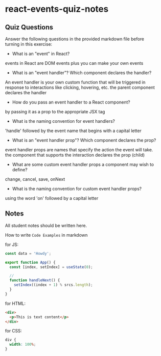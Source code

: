 # react-events-quiz-notes

## Quiz Questions

Answer the following questions in the provided markdown file before turning in this exercise:

- What is an "event" in React?

events in React are DOM events plus you can make your own events

- What is an "event handler"? Which component declares the handler?

An event handler is your own custom function that will be triggered in response to interactions like clicking, hovering, etc.
the parent component declares the handler

- How do you pass an event handler to a React component?

by passing it as a prop to the appropriate JSX tag

- What is the naming convention for event handlers?

'handle' followed by the event name that begins with a capital letter

- What is an "event handler prop"? Which component declares the prop?

event handler props are names that specify the action the event will take.
the component that supports the interaction declares the prop (child)

- What are some custom event handler props a component may wish to define?

change, cancel, save, onNext

- What is the naming convention for custom event handler props?

using the word 'on' followed by a capital letter

## Notes

All student notes should be written here.

How to write `Code Examples` in markdown

for JS:

```javascript
const data = 'Howdy';

export function App() {
  const [index, setIndex] = useState(0);

  //
  function handleNext() {
    setIndex((index + 1) % srcs.length);
  }
}
```

for HTML:

```html
<div>
  <p>This is text content</p>
</div>
```

for CSS:

```css
div {
  width: 100%;
}
```
